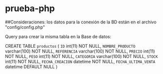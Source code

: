 # prueba-php

##Consideraciones:
los datos para la conexión de la BD están en el archivo "config/config.php"


Query para crear la misma tabla en la Base de datos:

CREATE TABLE `productos` (
  `ID` int(11) NOT NULL,
  `NOMBRE_PRODUCTO` varchar(100) NOT NULL,
  `REFERENCIA` varchar(100) NOT NULL,
  `PRECIO` int(11) NOT NULL,
  `PESO` int(11) NOT NULL,
  `CATEGORIA` varchar(100) NOT NULL,
  `STOCK` int(11) NOT NULL,
  `FECHA_CREACION` datetime NOT NULL,
  `FECHA_ULTIMA_VENTA` datetime DEFAULT NULL
)
